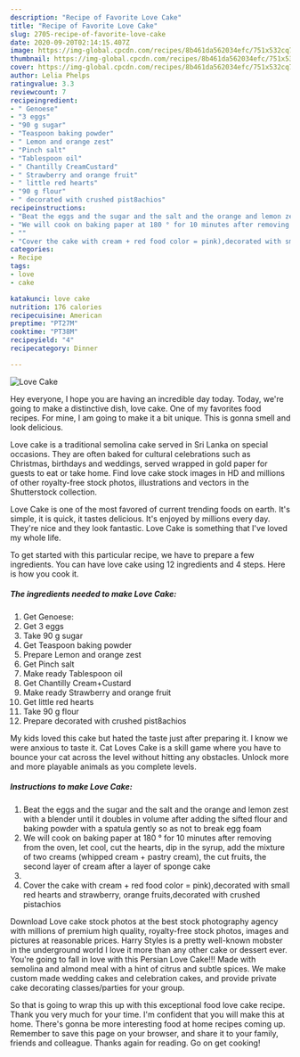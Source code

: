 ```yaml
---
description: "Recipe of Favorite Love Cake"
title: "Recipe of Favorite Love Cake"
slug: 2705-recipe-of-favorite-love-cake
date: 2020-09-20T02:14:15.407Z
image: https://img-global.cpcdn.com/recipes/8b461da562034efc/751x532cq70/love-cake-recipe-main-photo.jpg
thumbnail: https://img-global.cpcdn.com/recipes/8b461da562034efc/751x532cq70/love-cake-recipe-main-photo.jpg
cover: https://img-global.cpcdn.com/recipes/8b461da562034efc/751x532cq70/love-cake-recipe-main-photo.jpg
author: Lelia Phelps
ratingvalue: 3.3
reviewcount: 7
recipeingredient:
- " Genoese"
- "3 eggs"
- "90 g sugar"
- "Teaspoon baking powder"
- " Lemon and orange zest"
- "Pinch salt"
- "Tablespoon oil"
- " Chantilly CreamCustard"
- " Strawberry and orange fruit"
- " little red hearts"
- "90 g flour"
- " decorated with crushed pist8achios"
recipeinstructions:
- "Beat the eggs and the sugar and the salt and the orange and lemon zest with a blender until it doubles in volume after adding the sifted flour and baking powder with a spatula gently so as not to break egg foam"
- "We will cook on baking paper at 180 ° for 10 minutes after removing from the oven, let cool, cut the hearts, dip in the syrup, add the mixture of two creams (whipped cream + pastry cream), the cut fruits, the second layer of cream after a layer of sponge cake"
- ""
- "Cover the cake with cream + red food color = pink),decorated with small red hearts and strawberry, orange fruits,decorated with crushed pistachios"
categories:
- Recipe
tags:
- love
- cake

katakunci: love cake 
nutrition: 176 calories
recipecuisine: American
preptime: "PT27M"
cooktime: "PT38M"
recipeyield: "4"
recipecategory: Dinner

---
```



![Love Cake](https://img-global.cpcdn.com/recipes/8b461da562034efc/751x532cq70/love-cake-recipe-main-photo.jpg)

Hey everyone, I hope you are having an incredible day today. Today, we're going to make a distinctive dish, love cake. One of my favorites food recipes. For mine, I am going to make it a bit unique. This is gonna smell and look delicious.

Love cake is a traditional semolina cake served in Sri Lanka on special occasions. They are often baked for cultural celebrations such as Christmas, birthdays and weddings, served wrapped in gold paper for guests to eat or take home. Find love cake stock images in HD and millions of other royalty-free stock photos, illustrations and vectors in the Shutterstock collection.

Love Cake is one of the most favored of current trending foods on earth. It's simple, it is quick, it tastes delicious. It's enjoyed by millions every day. They're nice and they look fantastic. Love Cake is something that I've loved my whole life.


To get started with this particular recipe, we have to prepare a few ingredients. You can have love cake using 12 ingredients and 4 steps. Here is how you cook it.

<!--inarticleads1-->

##### The ingredients needed to make Love Cake:

1. Get  Genoese:
1. Get 3 eggs
1. Take 90 g sugar
1. Get Teaspoon baking powder
1. Prepare  Lemon and orange zest
1. Get Pinch salt
1. Make ready Tablespoon oil
1. Get  Chantilly Cream+Custard
1. Make ready  Strawberry and orange fruit
1. Get  little red hearts
1. Take 90 g flour
1. Prepare  decorated with crushed pist8achios


My kids loved this cake but hated the taste just after preparing it. I know we were anxious to taste it. Cat Loves Cake is a skill game where you have to bounce your cat across the level without hitting any obstacles. Unlock more and more playable animals as you complete levels. 

<!--inarticleads2-->

##### Instructions to make Love Cake:

1. Beat the eggs and the sugar and the salt and the orange and lemon zest with a blender until it doubles in volume after adding the sifted flour and baking powder with a spatula gently so as not to break egg foam
1. We will cook on baking paper at 180 ° for 10 minutes after removing from the oven, let cool, cut the hearts, dip in the syrup, add the mixture of two creams (whipped cream + pastry cream), the cut fruits, the second layer of cream after a layer of sponge cake
1. 
1. Cover the cake with cream + red food color = pink),decorated with small red hearts and strawberry, orange fruits,decorated with crushed pistachios


Download Love cake stock photos at the best stock photography agency with millions of premium high quality, royalty-free stock photos, images and pictures at reasonable prices. Harry Styles is a pretty well-known mobster in the underground world I love it more than any other cake or dessert ever. You&#39;re going to fall in love with this Persian Love Cake!!! Made with semolina and almond meal with a hint of citrus and subtle spices. We make custom made wedding cakes and celebration cakes, and provide private cake decorating classes/parties for your group. 

So that is going to wrap this up with this exceptional food love cake recipe. Thank you very much for your time. I'm confident that you will make this at home. There's gonna be more interesting food at home recipes coming up. Remember to save this page on your browser, and share it to your family, friends and colleague. Thanks again for reading. Go on get cooking!
